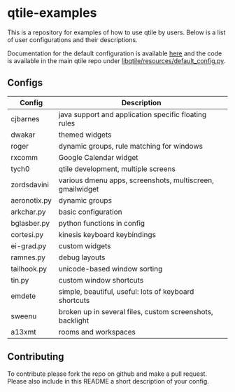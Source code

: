 # qtile-examples

This is a repository for examples of how to use qtile by users. Below is a list
of user configurations and their descriptions.

Documentation for the default configuration is available
[here](http://docs.qtile.org/en/latest/manual/config/index.html) and the code
is available in the main qtile repo under
[libqtile/resources/default_config.py](https://github.com/qtile/qtile/blob/develop/libqtile/resources/default_config.py).

## Configs

Config          | Description
----------------|------------
cjbarnes        | java support and application specific floating rules
dwakar          | themed widgets
roger           | dynamic groups, rule matching for windows
rxcomm          | Google Calendar widget
tych0           | qtile development, multiple screens
zordsdavini     | various dmenu apps, screenshots, multiscreen, gmailwidget
aeronotix.py    | dynamic groups
arkchar.py      | basic configuration
bglasber.py     | python functions in config
cortesi.py      | kinesis keyboard keybindings
ei-grad.py      | custom widgets
ramnes.py       | debug layouts
tailhook.py     | unicode-based window sorting
tin.py          | custom window shortcuts
emdete          | simple, beautiful, useful: lots of keyboard shortcuts
sweenu          | broken up in several files, custom screenshots, backlight
a13xmt          | rooms and workspaces

## Contributing

To contribute please fork the repo on github and make a pull request. Please
also include in this README a short description of your config.
